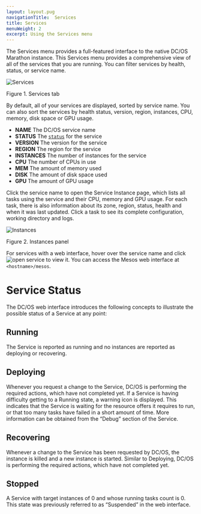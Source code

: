```yaml
---
layout: layout.pug
navigationTitle:  Services
title: Services
menuWeight: 2
excerpt: Using the Services menu
---
```


The Services menu provides a full-featured interface to the native DC/OS Marathon instance. This Services menu provides a comprehensive view of all of the services that you are running. You can filter services by health, status, or service name.

![Services](/1.13/img/services-ee.png)

<p>Figure 1. Services tab</p>

By default, all of your services are displayed, sorted by service name. You can also sort the services by health status, version, region, instances, CPU, memory, disk space or GPU usage.

*   **NAME** The DC/OS service name
*   **STATUS** The [`status`](#service-status) for the service
*   **VERSION** The version for the service
*   **REGION** The region for the service
*   **INSTANCES** The number of instances for the service
*   **CPU** The number of CPUs in use
*   **MEM** The amount of memory used
*   **DISK** The amount of disk space used
*   **GPU** The amount of GPU usage

Click the service name to open the Service Instance page, which lists all tasks using the service and their CPU, memory and GPU usage. For each task, there is also information about its zone, region, status, health and when it was last updated. Click a task to see its complete configuration, working directory and logs.

![Instances](/1.13/img/services-instances-panel.png)

<p>Figure 2. Instances panel</p>

For services with a web interface, hover over the service name and click ![open service](/1.13/img/open-service.png) to view it. You can access the Mesos web interface at `<hostname>/mesos`.

# Service Status

The DC/OS web interface introduces the following concepts to illustrate the possible status of a Service at any point:

## Running

The Service is reported as running and no instances are reported as deploying or recovering.

## Deploying

Whenever you request a change to the Service, DC/OS is performing the required actions, which have not completed yet. If a Service is having difficulty getting to a Running state, a warning icon is displayed. This indicates that the Service is waiting for the resource offers it requires to run, or that too many tasks have failed in a short amount of time. More information can be obtained from the “Debug” section of the Service.

## Recovering

Whenever a change to the Service has been requested by DC/OS, the instance is killed and a new instance is started. Similar to Deploying, DC/OS is performing the required actions, which have not completed yet.

## Stopped

A Service with target instances of 0 and whose running tasks count is 0. This state was previously referred to as “Suspended” in the web interface.
